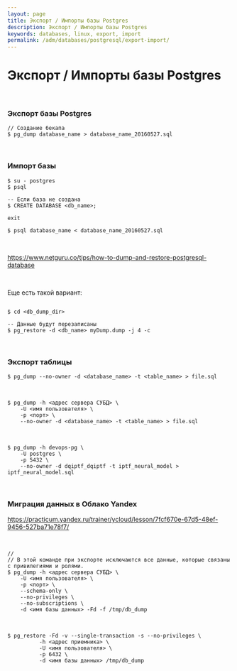 ```yaml
---
layout: page
title: Экспорт / Импорты базы Postgres
description: Экспорт / Импорты базы Postgres
keywords: databases, linux, export, import
permalink: /adm/databases/postgresql/export-import/
---
```


# Экспорт / Импорты базы Postgres

<br/>

### Экспорт базы Postgres

```
// Создание бекапа
$ pg_dump database_name > database_name_20160527.sql
```

<br/>

### Импорт базы

```shell
$ su - postgres
$ psql

-- Если база не создана
$ CREATE DATABASE <db_name>;

exit

$ psql database_name < database_name_20160527.sql
```

<br/>

https://www.netguru.co/tips/how-to-dump-and-restore-postgresql-database

<br/>

Еще есть такой вариант:

```shell

$ cd <db_dump_dir>

-- Данные будут перезаписаны
$ pg_restore -d <db_name> myDump.dump -j 4 -c
```

<!--
<br/>

```

vi /etc/postgresql/9.6/main/pg_hba.conf
local   all             postgres                                peer

here change peer to trust

restart, sudo service postgresql restart

now try, psql -U postgres


```

<br/>


Было полезным:

https://wiki.postgresql.org/wiki/Apt -->

<br/>

### Экспорт таблицы

```
$ pg_dump --no-owner -d <database_name> -t <table_name> > file.sql
```

<br/>

```
$ pg_dump -h <адрес сервера СУБД> \
    -U <имя пользователя> \
    -p <порт> \
    --no-owner -d <database_name> -t <table_name> > file.sql
```

<br/>

```
$ pg_dump -h devops-pg \
    -U postgres \
    -p 5432 \
    --no-owner -d dqiptf_dqiptf -t iptf_neural_model > iptf_neural_model.sql
```

<br/>

### Миграция данных в Облако Yandex

https://practicum.yandex.ru/trainer/ycloud/lesson/7fcf670e-67d5-48ef-9456-527ba71e78f7/

<br/>

```
//
// В этой команде при экспорте исключаются все данные, которые связаны с привилегиями и ролями.
$ pg_dump -h <адрес сервера СУБД> \
    -U <имя пользователя> \
    -p <порт> \
    --schema-only \
    --no-privileges \
    --no-subscriptions \
    -d <имя базы данных> -Fd -f /tmp/db_dump
```

<br/>

```
$ pg_restore -Fd -v --single-transaction -s --no-privileges \
          -h <адрес приемника> \
          -U <имя пользователя> \
          -p 6432 \
          -d <имя базы данных> /tmp/db_dump
```

